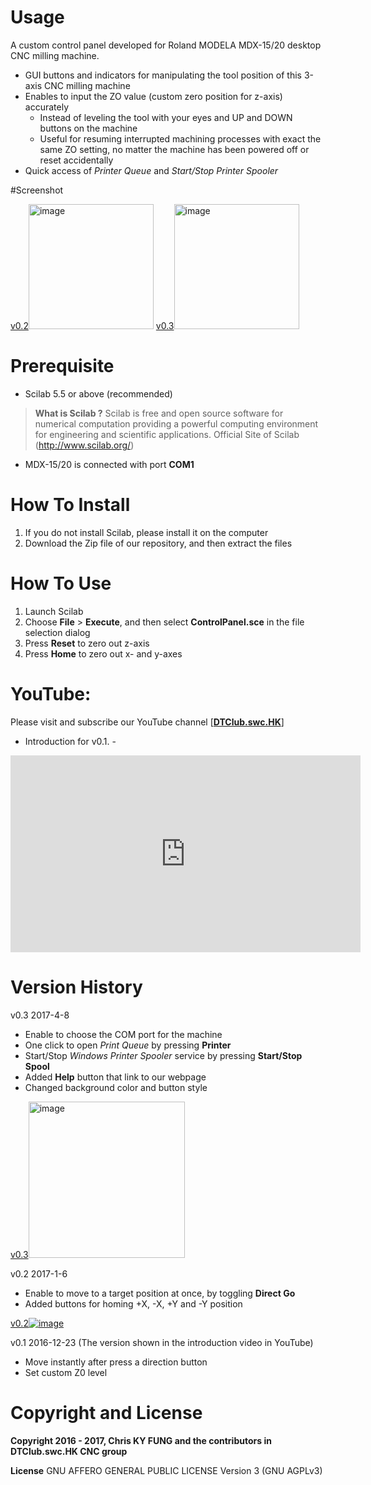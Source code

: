 # Usage
A custom control panel developed for Roland MODELA MDX-15/20 desktop CNC milling machine.
- GUI buttons and indicators for manipulating the tool position of this 3-axis CNC milling machine
- Enables to input the ZO value (custom zero position for z-axis) accurately
  * Instead of leveling the tool with your eyes and UP and DOWN buttons on the machine
  * Useful for resuming interrupted machining processes with exact the same ZO setting, no matter the machine has been powered off or reset accidentally 
- Quick access of *Printer Queue* and *Start/Stop Printer Spooler*
 
#Screenshot

<a href='https://kl7.info/img-5891fdd97b172.html'>v0.2<img src='https://101img.com/upload/small/2017/02/01/5891fdd97b0cc.png' alt='image' height="200"/></a> 
<a href='https://kl7.info/img-58e88857deb42.html'>v0.3<img src='https://kl7.info/thumb/58e88857deb42.png' alt='image' height="200"></a>

# Prerequisite
* Scilab 5.5 or above (recommended)
> **What is Scilab ?** 
> Scilab is free and open source software for numerical computation providing a powerful computing environment for engineering and scientific applications. Official Site of Scilab (http://www.scilab.org/)
* MDX-15/20 is connected with port **COM1**

# How To Install
1. If you do not install Scilab, please install it on the computer
2. Download the Zip file of our repository, and then extract the files

# How To Use
1. Launch Scilab
2. Choose **File** > **Execute**, and then select **ControlPanel.sce** in the file selection dialog
3. Press **Reset** to zero out z-axis
4. Press **Home** to zero out x- and y-axes

# YouTube:
Please visit and subscribe our YouTube channel [**[DTClub.swc.HK](https://www.youtube.com/channel/UCGlT2itihZuRxMckNcfcA3A)**]

* Introduction for v0.1. - 
<iframe width="560" height="315" src="https://www.youtube.com/embed/1qtFWHFQnls" frameborder="0" allowfullscreen></iframe>

# Version History
v0.3 2017-4-8
- Enable to choose the COM port for the machine
- One click to open *Print Queue* by pressing **Printer**
- Start/Stop *Windows Printer Spooler* service by pressing **Start/Stop Spool**
- Added **Help** button that link to our webpage
- Changed background color and button style

<a href='https://kl7.info/img-58e88857deb42.html'>v0.3<img src='https://kl7.info/thumb/58e88857deb42.png' alt='image' width="250"></a>

v0.2 2017-1-6
- Enable to move to a target position at once, by toggling **Direct Go**
- Added buttons for homing +X, -X, +Y and -Y position

<a href='https://kl7.info/img-5891fdd97b172.html'>v0.2<img src='https://101img.com/upload/small/2017/02/01/5891fdd97b0cc.png' alt='image'/></a>

v0.1 2016-12-23 (The version shown in the introduction video in YouTube)
- Move instantly after press a direction button
- Set custom Z0 level

# Copyright and License
**Copyright 2016 - 2017, Chris KY FUNG and the contributors in DTClub.swc.HK CNC group**

**License** GNU AFFERO GENERAL PUBLIC LICENSE Version 3 (GNU AGPLv3)
